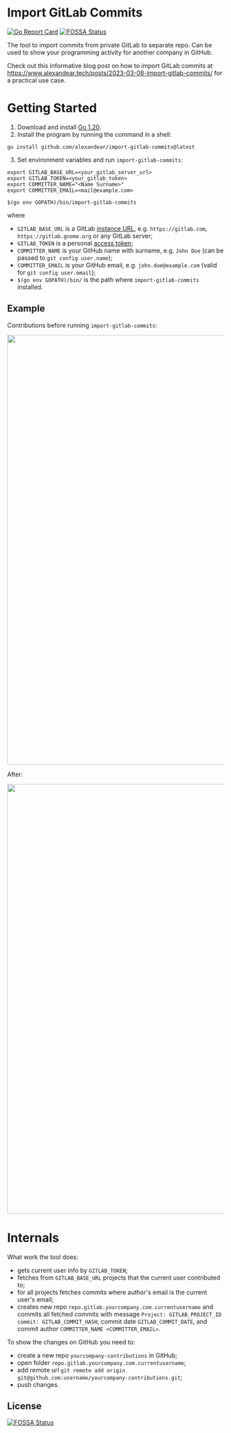 # Import GitLab Commits

[![Go Report Card](https://goreportcard.com/badge/github.com/alexandear/import-gitlab-commits)](https://goreportcard.com/report/github.com/alexandear/import-gitlab-commits)
[![FOSSA Status](https://app.fossa.com/api/projects/git%2Bgithub.com%2Falexandear%2Fimport-gitlab-commits.svg?type=shield)](https://app.fossa.com/projects/git%2Bgithub.com%2Falexandear%2Fimport-gitlab-commits?ref=badge_shield)

The tool to import commits from private GitLab to separate repo. Can be used to show your programming activity for another company in GitHub.

Check out this informative blog post on how to import GitLab commits at https://www.alexandear.tech/posts/2023-03-08-import-gitlab-commits/ for a practical use case.

# Getting Started

1. Download and install [Go 1.20](https://go.dev/dl/).
2. Install the program by running the command in a shell:
```shell
go install github.com/alexandear/import-gitlab-commits@latest
```

3. Set environment variables and run `import-gitlab-commits`:
```shell
export GITLAB_BASE_URL=<your_gitlab_server_url>
export GITLAB_TOKEN=<your_gitlab_token>
export COMMITTER_NAME="<Name Surname>"
export COMMITTER_EMAIL=<mail@example.com>

$(go env GOPATH)/bin/import-gitlab-commits
```

where
- `GITLAB_BASE_URL` is a GitLab [instance URL](https://stackoverflow.com/questions/58236175/what-is-a-gitlab-instance-url-and-how-can-i-get-it), e.g. `https://gitlab.com`, `https://gitlab.gnome.org` or any GitLab server;
- `GITLAB_TOKEN` is a personal [access token](https://docs.gitlab.com/ee/user/profile/personal_access_tokens.html#create-a-personal-access-token);
- `COMMITTER_NAME` is your GitHub name with surname, e.g. `John Doe` (can be passed to `git config user.name`);
- `COMMITTER_EMAIL` is your GitHub email, e.g. `john.doe@example.com` (valid for `git config user.email`);
- `$(go env GOPATH)/bin/` is the path where `import-gitlab-commits` installed.

## Example

Contributions before running `import-gitlab-commits`:

<img src="./screenshots/contribs_before.png" width="1000">

After:

<img src="./screenshots/contribs_after.png" width="1000">

# Internals

What work the tool does:
* gets current user info by `GITLAB_TOKEN`;
* fetches from `GITLAB_BASE_URL` projects that the current user contributed to;
* for all projects fetches commits where author's email is the current user's email;
* creates new repo `repo.gitlab.yourcompany.com.currentusername` and commits all fetched commits with message
`Project: GITLAB_PROJECT_ID commit: GITLAB_COMMIT_HASH`, commit date `GITLAB_COMMIT_DATE`, and commit author `COMMITTER_NAME <COMMITTER_EMAIL>`.

To show the changes on GitHub you need to:
* create a new repo `yourcompany-contributions` in GitHub;
* open folder `repo.gitlab.yourcompany.com.currentusername`;
* add remote url `git remote add origin git@github.com:username/yourcompany-contributions.git`;
* push changes.


## License
[![FOSSA Status](https://app.fossa.com/api/projects/git%2Bgithub.com%2Falexandear%2Fimport-gitlab-commits.svg?type=large)](https://app.fossa.com/projects/git%2Bgithub.com%2Falexandear%2Fimport-gitlab-commits?ref=badge_large)